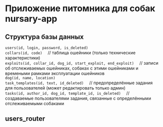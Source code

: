 # Приложение питомника для собак nursary-app

## Структура базы данных

`users(id, login, password, is_deleted)`\
`collars(id, code)` &emsp;// таблица ошейники (только технические характеристики)\
`exploits(id, collar_id, dog_id, start_exploit, end_exploit)` &emsp;// записи об отслеживаемых ошейниках, собаках с этими ошейниками и времеными рамками эксплуатации ошейников\
`dog(id, name, location)`\
`task_templates(id, text, id_deleted)` &emsp;// предопределённые задания для пользователей (может редактировать только админ)\
`tasks(id, author_id, dog_id, template_id, is_deleted)` &emsp;// создаваемые пользователями задания, связанные с определёнными отслеживаемыми собаками

## users_router

